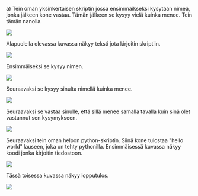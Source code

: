 a) Tein oman yksinkertaisen skriptin jossa ensimmäikseksi kysytään nimeä, jonka jälkeen kone vastaa. Tämän jälkeen se kysyy vielä kuinka menee. Tein tämän nanolla.

<img src=![nano](https://user-images.githubusercontent.com/104196551/233949902-64b6dfd9-dc49-434c-87d4-4cb50e1f8693.png) />

Alapuolella olevassa kuvassa näkyy teksti jota kirjoitin skriptiin.

<img src=![ls](https://user-images.githubusercontent.com/104196551/233950149-c8b14be3-f317-4029-9027-234c841694cf.png) />

Ensimmäiseksi se kysyy nimen.

<img src=![1](https://user-images.githubusercontent.com/104196551/233950214-5a6af706-264f-48fb-9be6-182d19256256.png) />

Seuraavaksi se kysyy sinulta nimellä kuinka menee.

<img src=![2](https://user-images.githubusercontent.com/104196551/233950247-9e31e514-4f99-4199-93a7-d3ed8a7c8cae.png) />

Seuraavaksi se vastaa sinulle, että sillä menee samalla tavalla kuin sinä olet vastannut sen kysymykseen.

<img src=![3](https://user-images.githubusercontent.com/104196551/233950280-cbb5e7ae-26a0-4995-8dc2-e25c89ca7e88.png) />

Seuraavaksi tein oman helpon python-skriptin. Siinä kone tulostaa "hello world" lauseen, joka on tehty pythonilla. Ensimmäisessä kuvassa näkyy koodi jonka kirjoitin tiedostoon.

<img src=![cat](https://user-images.githubusercontent.com/104196551/233949762-c50e332f-1cd1-4757-91ed-320c7dca4e9a.png) />

Tässä toisessa kuvassa näkyy lopputulos.

<img src=![hello](https://user-images.githubusercontent.com/104196551/233950563-65a048ed-dc24-4376-8c4c-35986eab554d.png) />

